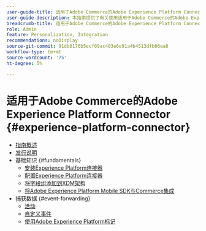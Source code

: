 ```yaml
---
user-guide-title: 适用于Adobe Commerce的Adobe Experience Platform Connector
user-guide-description: 本指南提供了有关使用适用于Adobe Commerce的Adobe Experience Platform Connector的详细说明。
breadcrumb-title: 适用于Adobe Commerce的Adobe Experience Platform Connector
role: Admin
feature: Personalization, Integration
recommendations: noDisplay
source-git-commit: 91db0176b5ecf09ac403e6e91a4b4513dfb06ea0
workflow-type: tm+mt
source-wordcount: '75'
ht-degree: 5%

---
```


# 适用于Adobe Commerce的Adobe Experience Platform Connector {#experience-platform-connector}

- [指南概述](overview.md)
- [发行说明](release-notes.md)
- 基础知识 {#fundamentals}
   - [安装Experience Platform连接器](install.md)
   - [配置Experience Platform连接器](connect-data.md)
   - [将字段组添加到XDM架构](update-xdm.md)
   - [将Adobe Experience Platform Mobile SDK与Commerce集成](mobile-sdk-epc.md)
- 捕获数据 {#event-forwarding}
   - [活动](events.md)
   - [自定义事件](custom-events.md)
   - [使用Adobe Experience Platform标记](using-tags.md)
